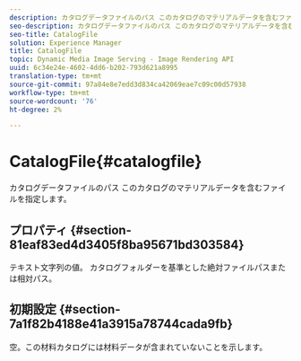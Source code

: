 ```yaml
---
description: カタログデータファイルのパス このカタログのマテリアルデータを含むファイルを指定します。
seo-description: カタログデータファイルのパス このカタログのマテリアルデータを含むファイルを指定します。
seo-title: CatalogFile
solution: Experience Manager
title: CatalogFile
topic: Dynamic Media Image Serving - Image Rendering API
uuid: 6c34e24e-4602-4dd6-b202-793d621a8995
translation-type: tm+mt
source-git-commit: 97a84e8e7edd3d834ca42069eae7c09c00d57938
workflow-type: tm+mt
source-wordcount: '76'
ht-degree: 2%

---
```



# CatalogFile{#catalogfile}

カタログデータファイルのパス このカタログのマテリアルデータを含むファイルを指定します。

## プロパティ {#section-81eaf83ed4d3405f8ba95671bd303584}

テキスト文字列の値。 カタログフォルダーを基準とした絶対ファイルパスまたは相対パス。

## 初期設定 {#section-7a1f82b4188e41a3915a78744cada9fb}

空。この材料カタログには材料データが含まれていないことを示します。

